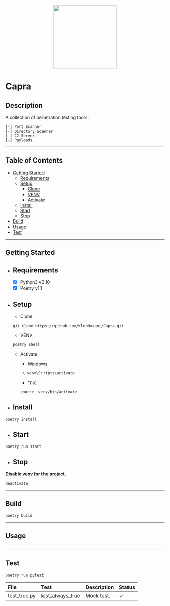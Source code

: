 <div id="header" align="center">
  <img src="https://media.giphy.com/media/XgH7q127n9qD5K2bJl/giphy.gif" width="200"/>
</div>


# Capra

## Description

A collection of penetration testing tools.

    [-] Port Scanner
    [-] Directory Scanner
    [-] C2 Server
    [-] Payloads

---

## Table of Contents

- [Getting Started](#getting-started)
  - [Requirements](#requirements)
  - [Setup](#setup)
    - [Clone](#clone)
    - [VENV](#venv)
    - [Activate](#activate)
  - [Install](#install)
  - [Start](#start)
  - [Stop](#stop)
- [Build](#build)
- [Usage](#usage)
- [Test](#test)

---

## Getting Started

- ## Requirements

  - [x] Python3 v3.10
  - [x] Poetry v1.1

- ## Setup

  - Clone

  ```shell
  git clone https://github.com/KleoHasani/Capra.git
  ```

  - VENV

  ```shell
  poetry shell
  ```

  - Activate

    - Windows

    ```shell
    .\.venv\Scripts\activate
    ```

    - *nix

    ```shell
    source .venv/bin/activate
    ```

- ## Install

```shell
poetry install
```

- ## Start

```shell
poetry run start
```

- ## Stop

**Disable venv for the project.**

```shell
deactivate
```

---

## Build

```shell
poetry build
```

---

## Usage

<div align="center">
  <img src=""/>
</div>

---

## Test

```shell
poetry run pytest
```

| File         | Test             | Description | Status   |
| :----------- | :--------------- | :---------- | :------- |
| test_true.py | test_always_true | Mock test.  | &#10003; |